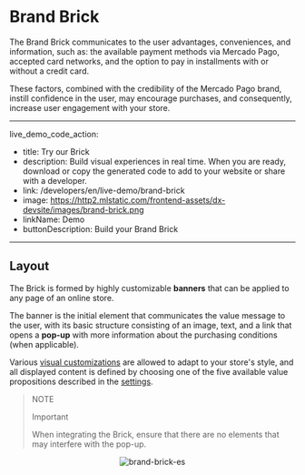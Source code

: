 # Brand Brick

The Brand Brick communicates to the user advantages, conveniences, and information, such as: the available payment methods via Mercado Pago, accepted card networks, and the option to pay in installments with or without a credit card. 

These factors, combined with the credibility of the Mercado Pago brand, instill confidence in the user, may encourage purchases, and consequently, increase user engagement with your store.

---
live_demo_code_action:
- title: Try our Brick
- description: Build visual experiences in real time. When you are ready, download or copy the generated code to add to your website or share with a developer.
- link: /developers/en/live-demo/brand-brick
- image: https://http2.mlstatic.com/frontend-assets/dx-devsite/images/brand-brick.png
- linkName: Demo
- buttonDescription: Build your Brand Brick
---

## Layout

The Brick is formed by highly customizable **banners** that can be applied to any page of an online store.

The banner is the initial element that communicates the value message to the user, with its basic structure consisting of an image, text, and a link that opens a **pop-up** with more information about the purchasing conditions (when applicable).

Various [visual customizations](/developers/en/docs/checkout-bricks/brand-brick/visual-customizations) are allowed to adapt to your store's style, and all displayed content is defined by choosing one of the five available value propositions described in the [settings](/developers/en/docs/checkout-bricks/brand-brick/settings/default-rendering).

> NOTE
>
> Important
>
> When integrating the Brick, ensure that there are no elements that may interfere with the pop-up.

<center>

![brand-brick-es](checkout-bricks/brand-brick-es.gif)

</center> 